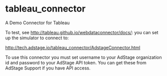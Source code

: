 # tableau_connector
A Demo Connector for Tableau


To test, see http://tableau.github.io/webdataconnector/docs/: you can set up the simulator to connect to:

http://tech.adstage.io/tableau_connector/AdstageConnector.html

To use this connector you must set username to your AdStage organization id and
password to your AdStage API token. You can get these from AdStage Support if
you have API access.
